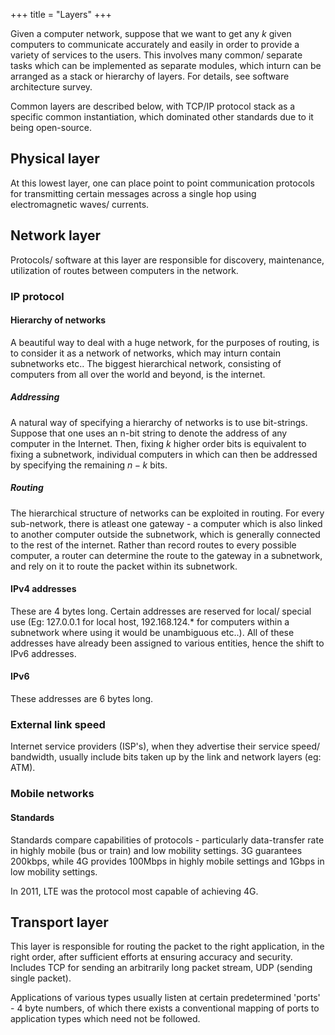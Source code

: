 +++
title = "Layers"
+++

Given a computer network, suppose that we want to get any $k$ given computers to communicate accurately and easily in order to provide a variety of services to the users. This involves many common/ separate tasks which can be implemented as separate modules, which inturn can be arranged as a stack or hierarchy of layers. For details, see software architecture survey.

Common layers are described below, with TCP/IP protocol stack as a specific common instantiation, which dominated other standards due to it being open-source.

## Physical layer
At this lowest layer, one can place point to point communication protocols for transmitting certain messages across a single hop using electromagnetic waves/ currents.

## Network layer
Protocols/ software at this layer are responsible for discovery, maintenance, utilization of routes between computers in the network.

### IP protocol
#### Hierarchy of networks
A beautiful way to deal with a huge network, for the purposes of routing, is to consider it as a network of networks, which may inturn contain subnetworks etc.. The biggest hierarchical network, consisting of computers from all over the  world and beyond, is the internet.

##### Addressing
A natural way of specifying a hierarchy of networks is to use bit-strings. Suppose that one uses an n-bit string to denote the address of any computer in the Internet. Then, fixing $k$ higher order bits is equivalent to fixing a subnetwork, individual computers in which can then be addressed by specifying the remaining $n-k$ bits.

##### Routing
The hierarchical structure of networks can be exploited in routing. For every sub-network, there is atleast one gateway - a computer which is also linked to another computer outside the subnetwork, which is generally connected to the rest of the internet. Rather than record routes to every possible computer, a router can determine the route to the gateway in a subnetwork, and rely on it to route the packet within its subnetwork.

#### IPv4 addresses
These are 4 bytes long. Certain addresses are reserved for local/ special use (Eg: 127.0.0.1 for local host, 192.168.124.* for computers within a subnetwork where using it would be unambiguous etc..). All of these addresses have already been assigned to various entities, hence the shift to IPv6 addresses.

#### IPv6
These addresses are 6 bytes long.

### External link speed
Internet service providers (ISP's), when they advertise their service speed/ bandwidth, usually include bits taken up by the link and network layers (eg: ATM).

### Mobile networks
#### Standards
Standards compare capabilities of protocols - particularly data-transfer rate in highly mobile (bus or train) and low mobility settings. 3G guarantees 200kbps, while 4G provides 100Mbps in highly mobile settings and 1Gbps in low mobility settings.

In 2011, LTE was the protocol most capable of achieving 4G.

## Transport layer
This layer is responsible for routing the packet to the right application, in the right order, after sufficient efforts at ensuring accuracy and security. Includes TCP for sending an arbitrarily long packet stream, UDP (sending single packet).

Applications of various types usually listen at certain predetermined 'ports' - 4 byte numbers, of which there exists a conventional mapping of ports to application types which need not be followed.


